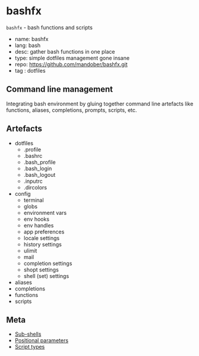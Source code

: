 # bashfx

`bashfx` - bash functions and scripts

- name: bashfx
- lang: bash
- desc: gather bash functions in one place
- type: simple dotfiles management gone insane
- repo: https://github.com/mandober/bashfx.git
- tag : dotfiles


## Command line management

Integrating bash environment by gluing together command line artefacts like functions, aliases, completions, prompts, scripts, etc.


## Artefacts

- dotfiles
  - .profile
  - .bashrc
  - .bash_profile
  - .bash_login
  - .bash_logout
  - .inputrc
  - .dircolors
- config
  - terminal
  - globs
  - environment vars
  - env hooks
  - env handles
  - app preferences
  - locale settings
  - history settings
  - ulimit
  - mail
  - completion settings
  - shopt settings
  - shell (set) settings
- aliases
- completions
- functions
- scripts


## Meta

- [Sub-shells](./subshells.md)
- [Positional parameters](./pos-params.md)
- [Script types](./script-types.md)


